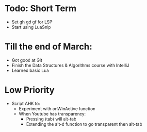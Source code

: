 # Todo: Short Term

- Set gh gd gf for LSP
- Start using LuaSnip

# Till the end of March:

- Got good at Git
- Finish the Data Structures & Algorithms course with IntelliJ
- Learned basic Lua

# Low Priority

- Script AHK to:
  - Experiment with onWinActive function
  - When Youtube has transparency:
    - Pressing (tab) will alt-tab
    - Extending the alt-d function to go transparent then alt-tab
